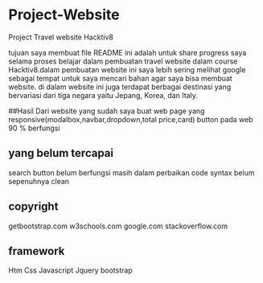 # Project-Website
Project Travel website Hacktiv8

tujuan saya membuat file README ini adalah untuk share progress saya selama proses belajar dalam pembuatan travel website dalam course Hacktiv8.dalam pembuatan website ini saya lebih sering melihat google sebagai tempat untuk saya mencari bahan agar saya bisa membuat website. di dalam website ini juga terdapat berbagai destinasi yang bervariasi dari tiga negara yaitu Jepang, Korea, dan Italy. 

##Hasil Dari website yang sudah saya buat
web page yang responsive(modalbox,navbar,dropdown,total price,card)
button pada web 90 % berfungsi

## yang belum tercapai
search button belum berfungsi masih dalam perbaikan
code syntax belum sepenuhnya clean


## copyright
getbootstrap.com
w3schools.com
google.com
stackoverflow.com

## framework
Htm
Css
Javascript
Jquery
bootstrap

